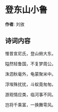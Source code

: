 # 登东山小鲁

**作者**: 刘攽

## 诗词内容

惟昔宣尼氏，登山俯大东。

隘然轻鲁国，不复梦周公。

洙泗秋毫外，龟蒙聚米中。

浮埃殊扰扰，斗蚁竟匆匆。

游观情应类，临河事不同。

岂将千乘富，一换舞雩风。


